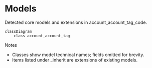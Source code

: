 # Models

Detected core models and extensions in account_account_tag_code.

```mermaid
classDiagram
    class account_account_tag
```

Notes
- Classes show model technical names; fields omitted for brevity.
- Items listed under _inherit are extensions of existing models.
